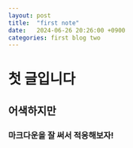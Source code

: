 ```yaml
---
layout: post
title:  "first note"
date:   2024-06-26 20:26:00 +0900
categories: first blog two
---
```


# 첫 글입니다

## 어색하지만

### 마크다운을 잘 써서 적응해보자!

[jekyll-docs]: https://jekyllrb.com/docs/home
[jekyll-gh]:   https://github.com/jekyll/jekyll
[jekyll-talk]: https://talk.jekyllrb.com/

